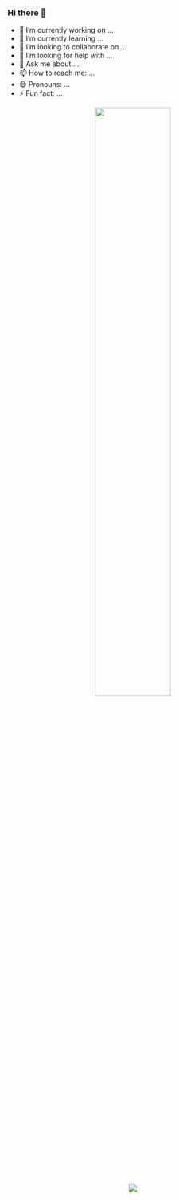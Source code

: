 ### Hi there 👋



- 🔭 I’m currently working on ...
- 🌱 I’m currently learning ...
- 👯 I’m looking to collaborate on ...
- 🤔 I’m looking for help with ...
- 💬 Ask me about ...
- 📫 How to reach me: ...
- 😄 Pronouns: ...
- ⚡ Fun fact: ...


<p align="center">
  <img width="55%" src="https://github-readme-stats.vercel.app/api?username=evle&show_icons=true&include_all_commits=true&hide_border=true" />
</p>


<p align="center"> 
  <img src="https://github-readme-stats.vercel.app/api?username=evle&layout=compact&hide=html&theme=jolly"/> 
</p>
